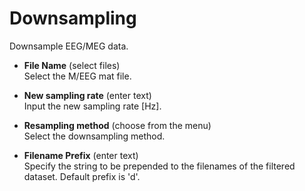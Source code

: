 # Downsampling  
Downsample EEG/MEG data.  

* **File Name** (select files)  
Select the M/EEG mat file.  

* **New sampling rate** (enter text)  
Input the new sampling rate [Hz].  

* **Resampling method** (choose from the menu)  
Select the downsampling method.  

* **Filename Prefix** (enter text)  
Specify the string to be prepended to the filenames of the filtered dataset. Default prefix is 'd'.  
